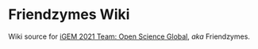 # Friendzymes Wiki

Wiki source for [iGEM 2021 Team: Open Science Global][1], *aka* Friendzymes.

[1]: https://2021.igem.org/Team:Open_Science_Global
